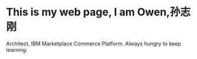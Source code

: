 # This is my web page, I am Owen,孙志刚

Architect, IBM Marketplace Commerce Platform. Always hungry to keep learning.




